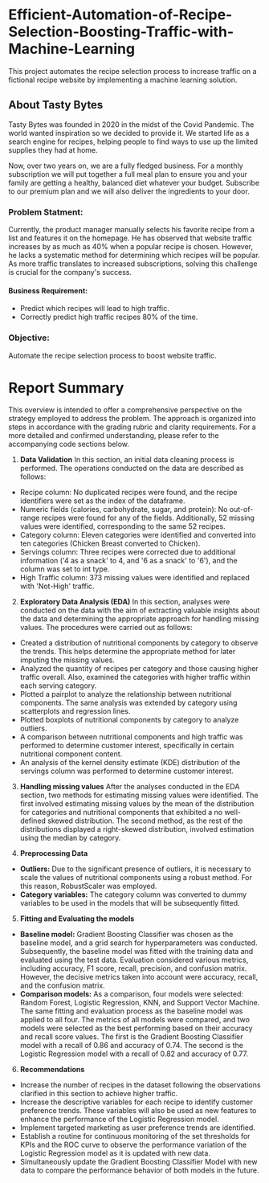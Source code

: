 # Efficient-Automation-of-Recipe-Selection-Boosting-Traffic-with-Machine-Learning
This project automates the recipe selection process to increase traffic on a fictional recipe website by implementing a machine learning solution. 

## About Tasty Bytes
Tasty Bytes was founded in 2020 in the midst of the Covid Pandemic. The world wanted
inspiration so we decided to provide it. We started life as a search engine for recipes, helping
people to find ways to use up the limited supplies they had at home.

Now, over two years on, we are a fully fledged business. For a monthly subscription we will put
together a full meal plan to ensure you and your family are getting a healthy, balanced diet
whatever your budget. Subscribe to our premium plan and we will also deliver the ingredients
to your door.

### Problem Statment:
Currently, the product manager manually selects his favorite recipe from a list and features it on the homepage. He has observed that website traffic increases by as much as 40% when a popular recipe is chosen. However, he lacks a systematic method for determining which recipes will be popular. As more traffic translates to increased subscriptions, solving this challenge is crucial for the company's success.
 #### Business Requirement:
  * Predict which recipes will lead to high traffic.
  * Correctly predict high traffic recipes 80% of the time.

### Objective:
Automate the recipe selection process to boost website traffic.

# Report Summary

This overview is intended to offer a comprehensive perspective on the strategy employed to address the problem. The approach is organized into steps in accordance with the grading rubric and clarity requirements. For a more detailed and confirmed understanding, please refer to the accompanying code sections below.

1. **Data Validation**
In this section, an initial data cleaning process is performed. The operations conducted on the data are described as follows:
 * Recipe column: No duplicated recipes were found, and the recipe identifiers were set as the index of the dataframe.
 * Numeric fields (calories, carbohydrate, sugar, and protein): No out-of-range recipes were found for any of the fields. Additionally, 52 missing values were identified, corresponding to the same 52 recipes.
 * Category column: Eleven categories were identified and converted into ten categories (Chicken Breast converted to Chicken).
 * Servings column: Three recipes were corrected due to additional information ('4 as a snack' to 4, and '6 as a snack' to '6'), and the column was set to int type.
 * High Traffic column: 373 missing values were identified and replaced with 'Not-High' traffic.

2. **Exploratory Data Analysis (EDA)**
In this section, analyses were conducted on the data with the aim of extracting valuable insights about the data and determining the appropriate approach for handling missing values. The procedures were carried out as follows:
 * Created a distribution of nutritional components by category to observe the trends. This helps determine the appropriate method for later imputing the missing values.
 * Analyzed the quantity of recipes per category and those causing higher traffic overall. Also, examined the categories with higher traffic within each serving category.
 * Plotted a pairplot to analyze the relationship between nutritional components. The same analysis was extended by category using scatterplots and regression lines.
 * Plotted boxplots of nutritional components by category to analyze outliers.
 * A comparison between nutritional components and high traffic was performed to determine customer interest, specifically in certain nutritional component content.
 * An analysis of the kernel density estimate (KDE) distribution of the servings column was performed to determine customer interest.

3. **Handling missing values**
After the analyses conducted in the EDA section, two methods for estimating missing values were identified. The first involved estimating missing values by the mean of the distribution for categories and nutritional components that exhibited a no well-defined skewed distribution. The second method, as the rest of the distributions displayed a right-skewed distribution, involved estimation using the median by category.

4. **Preprocessing Data**
 * **Outliers:** Due to the significant presence of outliers, it is necessary to scale the values of nutritional components using a robust method. For this reason, RobustScaler was employed.
 * **Category variables:** The category column was converted to dummy variables to be used in the models that will be subsequently fitted.

5. **Fitting and Evaluating the models**
 * **Baseline model:** Gradient Boosting Classifier was chosen as the baseline model, and a grid search for hyperparameters was conducted. Subsequently, the baseline model was fitted with the training data and evaluated using the test data. Evaluation considered various metrics, including accuracy, F1 score, recall, precision, and confusion matrix. However, the decisive metrics taken into account were accuracy, recall, and the confusion matrix.
 * **Comparison models:** As a comparison, four models were selected: Random Forest, Logistic Regression, KNN, and Support Vector Machine. The same fitting and evaluation process as the baseline model was applied to all four. The metrics of all models were compared, and two models were selected as the best performing based on their accuracy and recall score values. The first is the Gradient Boosting Classifier model with a recall of 0.86 and accuracy of 0.74. The second is the Logistic Regression model with a recall of 0.82 and accuracy of 0.77.

6. **Recommendations**
 * Increase the number of recipes in the dataset following the observations clarified in this section to achieve higher traffic.
 * Increase the descriptive variables for each recipe to identify customer preference trends. These variables will also be used as new features to enhance the performance of the Logistic Regression model.
 * Implement targeted marketing as user preference trends are identified.
 * Establish a routine for continuous monitoring of the set thresholds for KPIs and the ROC curve to observe the performance variation of the Logistic Regression model as it is updated with new data.
 * Simultaneously update the Gradient Boosting Classifier Model with new data to compare the performance behavior of both models in the future.

